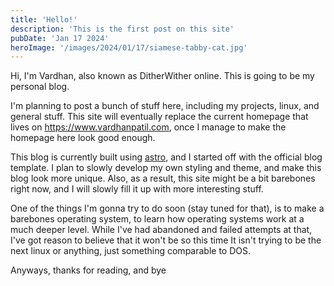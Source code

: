 ```yaml
---
title: 'Hello!'
description: 'This is the first post on this site'
pubDate: 'Jan 17 2024'
heroImage: '/images/2024/01/17/siamese-tabby-cat.jpg'
---
```


Hi, I'm Vardhan, also known as DitherWither online. This is going to be my personal blog.

I'm planning to post a bunch of stuff here, including my projects, linux, and general stuff. 
This site will eventually replace the current homepage that lives on https://www.vardhanpatil.com, once I manage to make the homepage here look good enough.

This blog is currently built using [astro](https://astro.build), and I started off with the official blog template. 
I plan to slowly develop my own styling and theme, and make this blog look more unique. 
Also, as a result, this site might be a bit barebones right now, and I will slowly fill it up with more interesting stuff.

One of the things I'm gonna try to do soon (stay tuned for that), is to make a barebones operating system, to learn how operating systems work at a much deeper level. While I've had abandoned and failed attempts at that, I've got reason to believe that it won't be so this time
It isn't trying to be the next linux or anything, just something comparable to DOS.

Anyways, thanks for reading, and bye